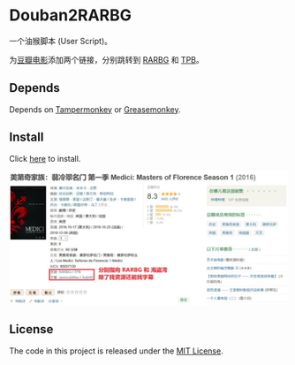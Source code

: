 # Douban2RARBG

 一个油猴脚本 (User Script)。

为[豆瓣电影](https://m.douban.com/movie)添加两个链接，分别跳转到 [RARBG](https://rarbgmirror.com) 和 [TPB](https://thepiratebay.org)。

## Depends

Depends on [Tampermonkey](https://www.tampermonkey.net/) or [Greasemonkey](https://www.greasespot.net/).

## Install

Click [here](https://raw.githubusercontent.com/Mogeko/Douban2RARBG/master/Douban2RARBG.user.js) to install.

![Screenshot](https://raw.githubusercontent.com/Mogeko/Douban2RARBG/master/Screenshot.jpg)

## License

The code in this project is released under the [MIT License](https://github.com/Mogeko/Douban2RARBG/blob/master/LICENSE).
